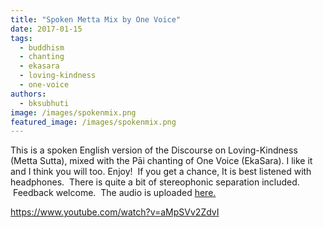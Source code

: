 ```yaml
---
title: "Spoken Metta Mix by One Voice"
date: 2017-01-15
tags: 
  - buddhism
  - chanting
  - ekasara
  - loving-kindness
  - one-voice
authors: 
  - bksubhuti
image: /images/spokenmix.png
featured_image: /images/spokenmix.png
---
```


This is a spoken English version of the Discourse on Loving-Kindness (Metta Sutta), mixed with the Pāi chanting of One Voice (EkaSara). I like it and I think you will too. Enjoy!  If you get a chance, It is best listened with headphones.  There is quite a bit of stereophonic separation included.  Feedback welcome.  The audio is uploaded [here.](https://archive.org/details/MettaOnevoiceEnglishmix6Session)

https://www.youtube.com/watch?v=aMpSVv2ZdvI